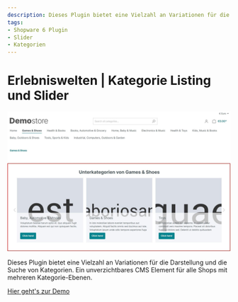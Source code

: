 ```yaml
---
description: Dieses Plugin bietet eine Vielzahl an Variationen für die Darstellung und die Suche von Kategorien. Ein unverzichtbares CMS Element für alle Shops mit mehreren Kategorie-Ebenen.
tags:
- Shopware 6 Plugin
- Slider
- Kategorien
---
```


# Erlebniswelten | Kategorie Listing und Slider

![](images/cms-category-slider-11.jpg)

Dieses Plugin bietet eine Vielzahl an Variationen für die Darstellung und die Suche von Kategorien. Ein unverzichtbares CMS Element für alle Shops mit mehreren Kategorie-Ebenen.

[Hier geht's zur Demo](https://demo.moori.net/)
